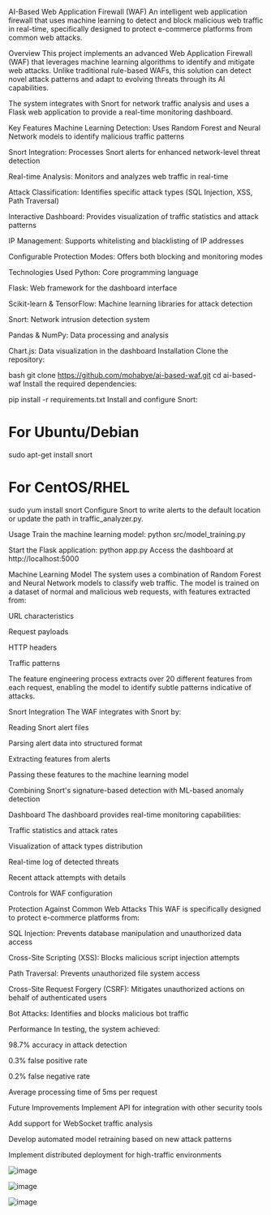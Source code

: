 AI-Based Web Application Firewall (WAF) 
An intelligent web application firewall that uses machine learning to detect and block malicious web traffic in real-time, specifically designed to protect e-commerce platforms from common web attacks.

Overview
This project implements an advanced Web Application Firewall (WAF) that leverages machine learning algorithms to identify and mitigate web attacks. Unlike traditional rule-based WAFs, this solution can detect novel attack patterns and adapt to evolving threats through its AI capabilities.

The system integrates with Snort for network traffic analysis and uses a Flask web application to provide a real-time monitoring dashboard.

Key Features
Machine Learning Detection: Uses Random Forest and Neural Network models to identify malicious traffic patterns

Snort Integration: Processes Snort alerts for enhanced network-level threat detection

Real-time Analysis: Monitors and analyzes web traffic in real-time

Attack Classification: Identifies specific attack types (SQL Injection, XSS, Path Traversal)

Interactive Dashboard: Provides visualization of traffic statistics and attack patterns

IP Management: Supports whitelisting and blacklisting of IP addresses

Configurable Protection Modes: Offers both blocking and monitoring modes

Technologies Used
Python: Core programming language

Flask: Web framework for the dashboard interface

Scikit-learn & TensorFlow: Machine learning libraries for attack detection

Snort: Network intrusion detection system

Pandas & NumPy: Data processing and analysis

Chart.js: Data visualization in the dashboard
Installation
Clone the repository:

bash
git clone https://github.com/mohabye/ai-based-waf.git
cd ai-based-waf
Install the required dependencies:

pip install -r requirements.txt
Install and configure Snort:


# For Ubuntu/Debian
sudo apt-get install snort

# For CentOS/RHEL
sudo yum install snort
Configure Snort to write alerts to the default location or update the path in traffic_analyzer.py.

Usage
Train the machine learning model:
python src/model_training.py

Start the Flask application:
python app.py
Access the dashboard at http://localhost:5000

Machine Learning Model
The system uses a combination of Random Forest and Neural Network models to classify web traffic. The model is trained on a dataset of normal and malicious web requests, with features extracted from:

URL characteristics

Request payloads

HTTP headers

Traffic patterns

The feature engineering process extracts over 20 different features from each request, enabling the model to identify subtle patterns indicative of attacks.

Snort Integration
The WAF integrates with Snort by:

Reading Snort alert files

Parsing alert data into structured format

Extracting features from alerts

Passing these features to the machine learning model

Combining Snort's signature-based detection with ML-based anomaly detection

Dashboard
The dashboard provides real-time monitoring capabilities:

Traffic statistics and attack rates

Visualization of attack types distribution

Real-time log of detected threats

Recent attack attempts with details

Controls for WAF configuration

Protection Against Common Web Attacks
This WAF is specifically designed to protect e-commerce platforms from:

SQL Injection: Prevents database manipulation and unauthorized data access

Cross-Site Scripting (XSS): Blocks malicious script injection attempts

Path Traversal: Prevents unauthorized file system access

Cross-Site Request Forgery (CSRF): Mitigates unauthorized actions on behalf of authenticated users

Bot Attacks: Identifies and blocks malicious bot traffic

Performance
In testing, the system achieved:

98.7% accuracy in attack detection

0.3% false positive rate

0.2% false negative rate

Average processing time of 5ms per request

Future Improvements
Implement API for integration with other security tools

Add support for WebSocket traffic analysis

Develop automated model retraining based on new attack patterns

Implement distributed deployment for high-traffic environments

![image](https://github.com/user-attachments/assets/79db801d-b2e7-43c6-8f6b-c8571379cfc9)

![image](https://github.com/user-attachments/assets/233d29d4-a039-48fb-8cf5-b0b63b5a8c86)

![image](https://github.com/user-attachments/assets/08ec414a-f2f6-4e07-aac4-862630452e7d)


